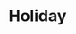 ---
title: Holiday
year: 1937
opening_date: 1937-03-10
closing_date: 
layout: productions
image:
image_caption:
image_credit:
playbill: 
category: 
details:
  Theatre: Theatre Jacksonville
cast:
  Edward Seton: Alan Moreland
  Maid: Betsy Prior
  Johnny Case: Charles Luckie
  Linda Seton: Dorothy Harlan
  Julia Seton: Edith Berman
  Henry: H.V. Rocco
  Susan Potter: Martha Pace Livesay
  Nick Potter: Maurice Perkins
  Laura Cram: Maye Elizabeth Mackinnon
  Ned Seton: Stanley Frazer
  Seton Cram: William Frazier
crew:
  Settings:
    - Birsa Shepard
    - Frances Clou
    - Margaret Pumpelly
    - Mary Noel Preston
  Lighting:
    - H.E. DeFlorin
    - Rudy Baacke
  Sound Effects:
    - H.E. DeFlorin
    - Martin S. Fabian
  Director: Huron L. Blyden
orchestra:
external_links:
---